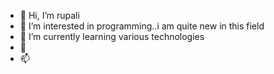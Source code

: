 - 👋 Hi, I’m rupali 
- 👀 I’m interested in programming..i am quite new in this field 
- 🌱 I’m currently learning various technologies
- 💞️ 
- 📫

<!---
itsmerupali/itsmerupali is a ✨ special ✨ repository because its `README.md` (this file) appears on your GitHub profile.
You can click the Preview link to take a look at your changes.
--->

